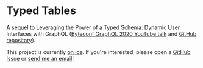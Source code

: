 # Typed Tables
A sequel to Leveraging the Power of a Typed Schema: Dynamic User Interfaces with GraphQL ([Byteconf GraphQL 2020 YouTube talk](https://www.youtube.com/watch?v=I31QyCll80w) and [GitHub repository](https://github.com/gregbrimble/leveraging-the-power-of-a-typed-schema)).

This project is currently [on ice](https://gregbrimble.com/). If you're interested, please open a [GitHub Issue](https://github.com/GregBrimble/typed-tables/issues) or [send me an email](mailto:hello@gregbrimble.com&subject=Typed%20Tables)!
